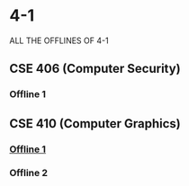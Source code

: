 # 4-1

ALL THE OFFLINES OF 4-1

## CSE 406 (Computer Security)
### Offline 1

## CSE 410 (Computer Graphics)
### [Offline 1](https://github.com/AbdurRahmanFahad/4-1/tree/main/Computer%20Graphics/Offline%201)
### Offline 2